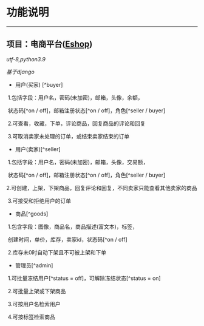 # 功能说明

------------

## 项目：电商平台([Eshop](https://github.com/Aoki-kelley/djangotest/tree/eshop))

*utf-8,python3.9*

*基于django*

- 用户(买家) [^buyer]

​		1.包括字段：用户名，密码(未加密)，邮箱，头像，余额，

​			状态码[^on / off]，邮箱注册状态[^on / off]，角色[^seller / buyer]

​		2.可查看，收藏，下单，评论商品，回复商品的评论和回复

​		3.可取消卖家未处理的订单，或结束卖家结束的订单

- 用户(卖家)[^seller]

​		1.包括字段：用户名，密码(未加密)，邮箱，头像，交易额，

​			状态码[^on / off]，邮箱注册状态[^on / off]，角色[^seller / buyer]

​		2.可创建，上架，下架商品，回复评论和回复，不同卖家只能查看其他卖家的商品

​		3.可接受和拒绝用户的订单

- 商品[^goods]

​		1.包含字段：图像，商品名，商品描述(富文本)，标签，

​			创建时间，单价，库存，卖家id，状态码[^on / off]

​		2.库存未0时自动下架且不可被上架和下单

- 管理员[^admin]

​		1.可批量冻结用户[^status = off]，可解除冻结状态[^status = on]

​		2.可批量上架或下架商品

​		3.可按用户名检索用户

​		4.可按标签检索商品

